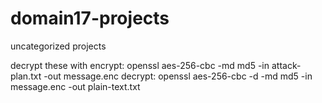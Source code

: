 # domain17-projects
uncategorized projects

decrypt these with 
encrypt: openssl aes-256-cbc -md md5 -in attack-plan.txt -out message.enc
decrypt: openssl aes-256-cbc -d -md md5 -in message.enc -out plain-text.txt

